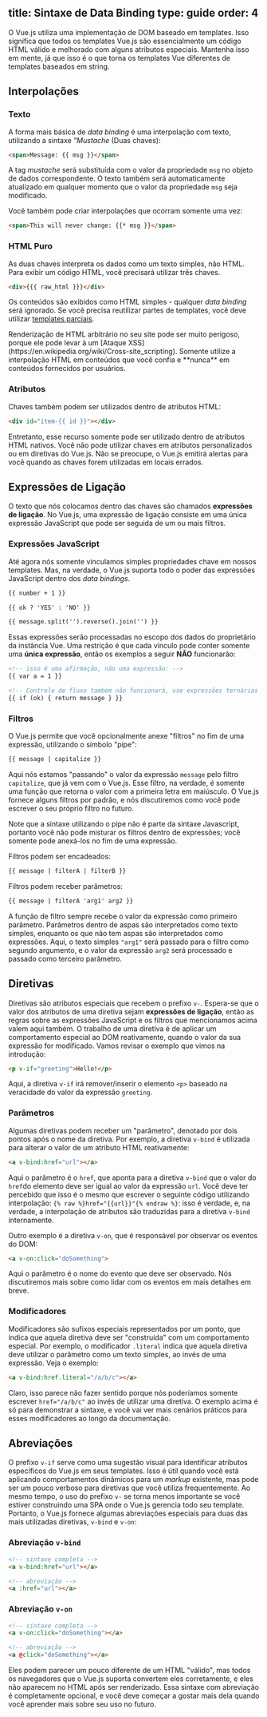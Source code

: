 title: Sintaxe de Data Binding
type: guide
order: 4
---

O Vue.js utiliza uma implementação de DOM baseado em templates. Isso significa que todos os templates Vue.js são essencialmente um código HTML válido e melhorado com alguns atributos especiais. Mantenha isso em mente, já que isso é o que torna os templates Vue diferentes de templates baseados em string.

## Interpolações

### Texto

A forma mais básica de <i>data binding</i> é uma interpolação com texto, utilizando a sintaxe <i>"Mustache</i> (Duas chaves):

``` html
<span>Message: {{ msg }}</span>
```

A tag <i>mustache</i> será substituída com o valor da propriedade `msg` no objeto de dados correspondente. O texto também será automaticamente atualizado em qualquer momento que o valor da propriedade `msg` seja modificado.

Você também pode criar interpolações que ocorram somente uma vez:

``` html
<span>This will never change: {{* msg }}</span>
```

### HTML Puro

As duas chaves interpreta os dados como um texto simples, não HTML. Para exibir um código HTML, você precisará utilizar três chaves.

``` html
<div>{{{ raw_html }}}</div>
```

Os conteúdos são exibidos como HTML simples - qualquer <i>data binding</i> será ignorado. Se você precisa reutilizar partes de templates, você deve utilizar [templates parciais](/api/#partial).

<p class="tip">Renderização de HTML arbitrário no seu site pode ser muito perigoso, porque ele pode levar à um [Ataque XSS](https://en.wikipedia.org/wiki/Cross-site_scripting). Somente utilize a interpolação HTML em conteúdos que você confia e **nunca** em conteúdos fornecidos por usuários.</p>

### Atributos

Chaves também podem ser utilizados dentro de atributos HTML:

``` html
<div id="item-{{ id }}"></div>
```

Entretanto, esse recurso somente pode ser utilizado dentro de atributos HTML nativos. Você não pode utilizar chaves em atributos personalizados ou em diretivas do Vue.js. Não se preocupe, o Vue.js emitirá alertas para você quando as chaves forem utilizadas em locais errados.

## Expressões de Ligação

O texto que nós colocamos dentro das chaves são chamados **expressões de ligação**. No Vue.js, uma expressão de ligação consiste em uma única expressão JavaScript que pode ser seguida de um ou mais filtros.

### Expressões JavaScript

Até agora nós somente vinculamos simples propriedades chave em nossos templates. Mas, na verdade, o Vue.js suporta todo o poder das expressões JavaScript dentro dos <i>data bindings</i>.

``` html
{{ number + 1 }}

{{ ok ? 'YES' : 'NO' }}

{{ message.split('').reverse().join('') }}
```

Essas expressões serão processadas no escopo dos dados do proprietário da instância Vue. Uma restrição é que cada vínculo pode conter somente uma **única expressão**, então os exemplos a seguir **NÃO** funcionarão:

``` html
<!-- isso é uma afirmação, não uma expressão: -->
{{ var a = 1 }}

<!-- Controle de fluxo também não funcionará, use expressões ternárias -->
{{ if (ok) { return message } }}
```

### Filtros

O Vue.js permite que você opcionalmente anexe "filtros" no fim de uma expressão, utilizando o símbolo "pipe":

``` html
{{ message | capitalize }}
```

Aqui nós estamos "passando" o valor da expressão `message` pelo filtro `capitalize`, que já vem com o Vue.js. Esse filtro, na verdade, é somente uma função que retorna o valor com a primeira letra em maiúsculo. O Vue.js fornece alguns filtros por padrão, e nós discutiremos como você pode escrever o seu próprio filtro no futuro.

Note que a sintaxe utilizando o pipe não é parte da sintaxe Javascript, portanto você não pode misturar os filtros dentro de expressões; você somente pode anexá-los no fim de uma expressão.

Filtros podem ser encadeados:

``` html
{{ message | filterA | filterB }}
```

Filtros podem receber parâmetros:

``` html
{{ message | filterA 'arg1' arg2 }}
```

A função de filtro sempre recebe o valor da expressão como primeiro parâmetro. Parâmetros dentro de aspas são interpretados como texto simples, enquanto os que não tem aspas são interpretados como expressões. Aqui, o texto simples `"arg1"` será passado para o filtro como segundo argumento, e o valor da expressão `arg2` será processado e passado como terceiro parâmetro.

## Diretivas

Diretivas são atributos especiais que recebem o prefixo `v-`. Espera-se que o valor dos atributos de uma diretiva sejam **expressões de ligação**, então as regras sobre as expressões JavaScript e os filtros que mencionamos acima valem aqui também. O trabalho de uma diretiva é de aplicar um comportamento especial ao DOM reativamente, quando o valor da sua expressão for modificado. Vamos revisar o exemplo que vimos na introdução:

``` html
<p v-if="greeting">Hello!</p>
```

Aqui, a diretiva `v-if` irá remover/inserir o elemento `<p>` baseado na veracidade do valor da expressão `greeting`.

### Parâmetros

Algumas diretivas podem receber um "parâmetro", denotado por dois pontos após o nome da diretiva. Por exemplo, a diretiva `v-bind` é utilizada para alterar o valor de um atributo HTML reativamente:

``` html
<a v-bind:href="url"></a>
```

Aqui o parâmetro é o `href`, que aponta para a diretiva `v-bind` que o valor do `href`do elemento deve ser igual ao valor da expressão `url`. Você deve ter percebido que isso é o mesmo que escrever o seguinte código utilizando interpolação: `{% raw %}href="{{url}}"{% endraw %}`: isso é verdade, e, na verdade, a interpolação de atributos são traduzidas para a diretiva `v-bind` internamente.

Outro exemplo é a diretiva `v-on`, que é responsável por observar os eventos do DOM:

``` html
<a v-on:click="doSomething">
```

Aqui o parâmetro é o nome do evento que deve ser observado. Nós discutiremos mais sobre como lidar com os eventos em mais detalhes em breve.

### Modificadores

Modificadores são sufixos especiais representados por um ponto, que indica que aquela diretiva deve ser "construída" com um comportamento especial. Por exemplo, o modificador `.literal` indica que aquela diretiva deve utilizar o parâmetro como um texto simples, ao invés de uma expressão. Veja o exemplo:

``` html
<a v-bind:href.literal="/a/b/c"></a>
```

Claro, isso parece não fazer sentido porque nós poderíamos somente escrever `href="/a/b/c"` ao invés de utilizar uma diretiva. O exemplo acima é só para demonstrar a sintaxe, e você vai ver mais cenários práticos para esses modificadores ao longo da documentação.

## Abreviações

O prefixo `v-if` serve como uma sugestão visual para identificar atributos específicos do Vue.js em seus templates. Isso é útil quando você está aplicando comportamentos dinâmicos para um <i>markup</i> existente, mas pode ser um pouco verboso para diretivas que você utiliza frequentemente. Ao mesmo tempo, o uso do prefixo `v-` se torna menos importante se você estiver construindo uma SPA onde o Vue.js gerencia todo seu template. Portanto, o Vue.js fornece algumas abreviações especiais para duas das mais utilizadas diretivas, `v-bind` e `v-on`:

### Abreviação `v-bind`

``` html
<!-- sintaxe completa -->
<a v-bind:href="url"></a>

<!-- abreviação -->
<a :href="url"></a>
```

### Abreviação `v-on`

``` html
<!-- sintaxe completa -->
<a v-on:click="doSomething"></a>

<!-- abreviação -->
<a @click="doSomething"></a>
```

Eles podem parecer um pouco diferente de um HTML "válido", mas todos os navegadores que o Vue.js suporta convertem eles corretamente, e eles não aparecem no HTML após ser renderizado. Essa sintaxe com abreviação é completamente opcional, e você deve começar a gostar mais dela quando você aprender mais sobre seu uso no futuro.
